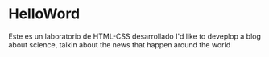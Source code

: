 # HelloWord
Este es un laboratorio de HTML-CSS desarrollado
I'd like to deveplop a blog about science, talkin about the news that happen around the world
